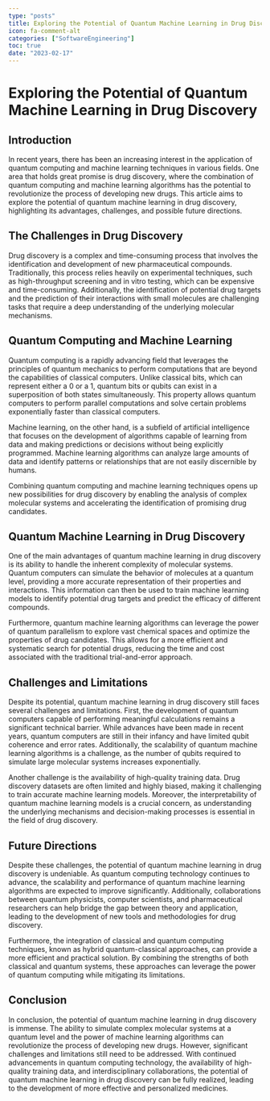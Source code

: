 ```yaml
---
type: "posts"
title: Exploring the Potential of Quantum Machine Learning in Drug Discovery
icon: fa-comment-alt
categories: ["SoftwareEngineering"]
toc: true
date: "2023-02-17"
---
```




# Exploring the Potential of Quantum Machine Learning in Drug Discovery

## Introduction

In recent years, there has been an increasing interest in the application of quantum computing and machine learning techniques in various fields. One area that holds great promise is drug discovery, where the combination of quantum computing and machine learning algorithms has the potential to revolutionize the process of developing new drugs. This article aims to explore the potential of quantum machine learning in drug discovery, highlighting its advantages, challenges, and possible future directions.

## The Challenges in Drug Discovery

Drug discovery is a complex and time-consuming process that involves the identification and development of new pharmaceutical compounds. Traditionally, this process relies heavily on experimental techniques, such as high-throughput screening and in vitro testing, which can be expensive and time-consuming. Additionally, the identification of potential drug targets and the prediction of their interactions with small molecules are challenging tasks that require a deep understanding of the underlying molecular mechanisms.

## Quantum Computing and Machine Learning

Quantum computing is a rapidly advancing field that leverages the principles of quantum mechanics to perform computations that are beyond the capabilities of classical computers. Unlike classical bits, which can represent either a 0 or a 1, quantum bits or qubits can exist in a superposition of both states simultaneously. This property allows quantum computers to perform parallel computations and solve certain problems exponentially faster than classical computers.

Machine learning, on the other hand, is a subfield of artificial intelligence that focuses on the development of algorithms capable of learning from data and making predictions or decisions without being explicitly programmed. Machine learning algorithms can analyze large amounts of data and identify patterns or relationships that are not easily discernible by humans.

Combining quantum computing and machine learning techniques opens up new possibilities for drug discovery by enabling the analysis of complex molecular systems and accelerating the identification of promising drug candidates.

## Quantum Machine Learning in Drug Discovery

One of the main advantages of quantum machine learning in drug discovery is its ability to handle the inherent complexity of molecular systems. Quantum computers can simulate the behavior of molecules at a quantum level, providing a more accurate representation of their properties and interactions. This information can then be used to train machine learning models to identify potential drug targets and predict the efficacy of different compounds.

Furthermore, quantum machine learning algorithms can leverage the power of quantum parallelism to explore vast chemical spaces and optimize the properties of drug candidates. This allows for a more efficient and systematic search for potential drugs, reducing the time and cost associated with the traditional trial-and-error approach.

## Challenges and Limitations

Despite its potential, quantum machine learning in drug discovery still faces several challenges and limitations. First, the development of quantum computers capable of performing meaningful calculations remains a significant technical barrier. While advances have been made in recent years, quantum computers are still in their infancy and have limited qubit coherence and error rates. Additionally, the scalability of quantum machine learning algorithms is a challenge, as the number of qubits required to simulate large molecular systems increases exponentially.

Another challenge is the availability of high-quality training data. Drug discovery datasets are often limited and highly biased, making it challenging to train accurate machine learning models. Moreover, the interpretability of quantum machine learning models is a crucial concern, as understanding the underlying mechanisms and decision-making processes is essential in the field of drug discovery.

## Future Directions

Despite these challenges, the potential of quantum machine learning in drug discovery is undeniable. As quantum computing technology continues to advance, the scalability and performance of quantum machine learning algorithms are expected to improve significantly. Additionally, collaborations between quantum physicists, computer scientists, and pharmaceutical researchers can help bridge the gap between theory and application, leading to the development of new tools and methodologies for drug discovery.

Furthermore, the integration of classical and quantum computing techniques, known as hybrid quantum-classical approaches, can provide a more efficient and practical solution. By combining the strengths of both classical and quantum systems, these approaches can leverage the power of quantum computing while mitigating its limitations.

## Conclusion

In conclusion, the potential of quantum machine learning in drug discovery is immense. The ability to simulate complex molecular systems at a quantum level and the power of machine learning algorithms can revolutionize the process of developing new drugs. However, significant challenges and limitations still need to be addressed. With continued advancements in quantum computing technology, the availability of high-quality training data, and interdisciplinary collaborations, the potential of quantum machine learning in drug discovery can be fully realized, leading to the development of more effective and personalized medicines.
